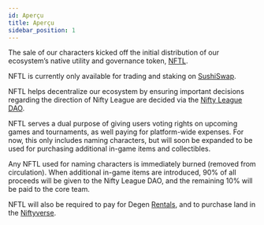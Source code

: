```yaml
---
id: Aperçu
title: Aperçu
sidebar_position: 1
---
```


The sale of our characters kicked off the initial distribution of our ecosystem’s native utility and governance token, [NFTL](https://www.coingecko.com/en/coins/nifty-league).

NFTL is currently only available for trading and staking on [SushiSwap](https://sushi.com/).

NFTL helps decentralize our ecosystem by ensuring important decisions regarding the direction of Nifty League are decided via the [Nifty League DAO](https://docs.niftyleague.com/overview/nifty-dao/overview).

NFTL serves a dual purpose of giving users voting rights on upcoming games and tournaments, as well paying for platform-wide expenses. For now, this only includes naming characters, but will soon be expanded to be used for purchasing additional in-game items and collectibles.

Any NFTL used for naming characters is immediately burned (removed from circulation). When additional in-game items are introduced, 90% of all proceeds will be given to the Nifty League DAO, and the remaining 10% will be paid to the core team.

NFTL will also be required to pay for Degen [Rentals](https://docs.niftyleague.com/guides/rentals/rental-overview), and to purchase land in the [Niftyverse](https://docs.niftyleague.com/overview/games/niftyverse).
